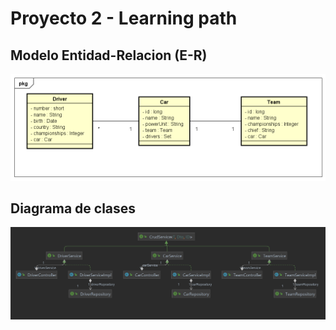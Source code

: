 # Proyecto 2 - Learning path

## Modelo Entidad-Relacion (E-R)
![](/img/Class_Diagram0.png)

## Diagrama de clases
![](/img/diagram.png)
